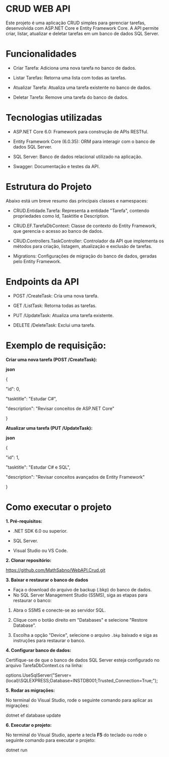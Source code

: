 # CRUD WEB API
Este projeto é uma aplicação CRUD simples para gerenciar tarefas, desenvolvida com ASP.NET Core e Entity Framework Core. A API permite criar, listar, atualizar e deletar tarefas em um banco de dados SQL Server.

# Funcionalidades
- Criar Tarefa: Adiciona uma nova tarefa no banco de dados.

- Listar Tarefas: Retorna uma lista com todas as tarefas.

- Atualizar Tarefa: Atualiza uma tarefa existente no banco de dados.

- Deletar Tarefa: Remove uma tarefa do banco de dados.

# Tecnologias utilizadas
- ASP.NET Core 6.0: Framework para construção de APIs RESTful.

- Entity Framework Core (6.0.35): ORM para interagir com o banco de dados SQL Server.

- SQL Server: Banco de dados relacional utilizado na aplicação.

- Swagger: Documentação e testes da API.

# Estrutura do Projeto
Abaixo está um breve resumo das principais classes e namespaces:

- CRUD.Entidade.Tarefa: Representa a entidade "Tarefa", contendo propriedades como Id, Tasktitle e Description.

- CRUD.EF.TarefaDbContext: Classe de contexto do Entity Framework, que gerencia o acesso ao banco de dados.

- CRUD.Controllers.TaskController: Controlador da API que implementa os métodos para criação, listagem, atualização e exclusão de tarefas.

- Migrations: Configurações de migração do banco de dados, geradas pelo Entity Framework.

# Endpoints da API
- POST /CreateTask: Cria uma nova tarefa.

- GET /ListTask: Retorna todas as tarefas.

- PUT /UpdateTask: Atualiza uma tarefa existente.

- DELETE /DeleteTask: Exclui uma tarefa.    

# Exemplo de requisição:

**Criar uma nova tarefa (POST /CreateTask):**

**json**

{

  "id": 0,
  
  "tasktitle": "Estudar C#",
  
  "description": "Revisar conceitos de ASP.NET Core"
  
}

**Atualizar uma tarefa (PUT /UpdateTask):**

**json**

{

  "id": 1,
  
  "tasktitle": "Estudar C# e SQL",
  
  "description": "Revisar conceitos avançados de Entity Framework"
  
}

# Como executar o projeto
**1. Pré-requisitos:**

- .NET SDK 6.0 ou superior.
  
- SQL Server.

- Visual Studio ou VS Code.

**2. Clonar repositório:**

https://github.com/MathSabno/WebAPI.Crud.git

**3. Baixar e restaurar o banco de dados**
- Faça o download do arquivo de backup (.bkp) do banco de dados.
- No SQL Server Management Studio (SSMS), siga as etapas para restaurar o banco:
  
1. Abra o SSMS e conecte-se ao servidor SQL.
   
2. Clique com o botão direito em "Databases" e selecione "Restore Database".
   
3. Escolha a opção "Device", selecione o arquivo `.bkp` baixado e siga as instruções para restaurar o banco.

**4. Configurar banco de dados:**

Certifique-se de que o banco de dados SQL Server esteja configurado no arquivo TarefaDbContext.cs na linha:
  
options.UseSqlServer("Server=(local)\\SQLEXPRESS;Database=INSTDB001;Trusted_Connection=True;");

**5. Rodar as migrações:**

No terminal do Visual Studio, rode o seguinte comando para aplicar as migrações:

dotnet ef database update

**6. Executar o projeto:**

No terminal do Visual Studio, aperte a tecla **F5** do teclado ou rode o seguinte comando para executar o projeto:

dotnet run

